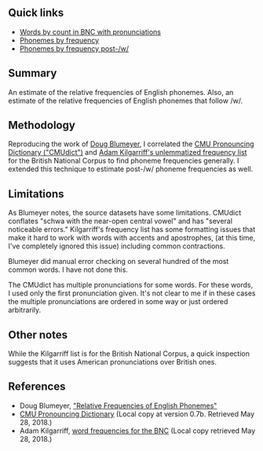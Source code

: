 ## Quick links
- [Words by count in BNC with pronunciations](local_intermediate/correlated_ipa_no_spaces)
- [Phonemes by frequency](local_target/q1_frequencies)
- [Phonemes by frequency post-/w/](local_target/q2_post_w_frequencies)

## Summary
An estimate of the relative frequencies of English phonemes.
Also, an estimate of the relative frequencies of English phonemes
that follow /w/.

## Methodology
Reproducing the work of [Doug Blumeyer][blumeyer], I correlated the [CMU
Pronouncing Dictionary ("CMUdict")][cmudict] and [Adam Kilgarriff's
unlemmatized frequency list][kilgarriff] for the British National Corpus to
find phoneme frequencies generally. I extended this technique to
estimate post-/w/ phoneme frequencies as well.

## Limitations
As Blumeyer notes, the source datasets have some limitations.
CMUdict conflates "schwa with the near-open central vowel" and
has "several noticeable errors." Kilgarriff's frequency list has
some formatting issues that make it hard to work with words with
accents and apostrophes, (at this time, I've completely ignored
this issue) including common contractions.

Blumeyer did manual error checking on several hundred of the
most common words. I have not done this.

The CMUdict has multiple pronunciations for some words. For
these words, I used only the first pronunciation given. It's not
clear to me if in these cases the multiple pronunciations are
ordered in some way or just ordered arbitrarily.

## Other notes
While the Kilgarriff list is for the British National Corpus, a
quick inspection suggests that it uses American pronunciations
over British ones.

## References
- Doug Blumeyer, ["Relative Frequencies of English Phonemes"][blumeyer]
- [CMU Pronouncing Dictionary][cmudict] (Local copy at version 0.7b. Retrieved May 28, 2018.)
- Adam Kilgarriff, [word frequencies for the BNC][kilgarriff] (Local copy retrieved May 28, 2018.)

[blumeyer]: https://cmloegcmluin.wordpress.com/2012/11/10/relative-frequencies-of-english-phonemes/
[cmudict]: http://www.speech.cs.cmu.edu/cgi-bin/cmudict
[kilgarriff]: http://www.kilgarriff.co.uk/bnc-readme.html

